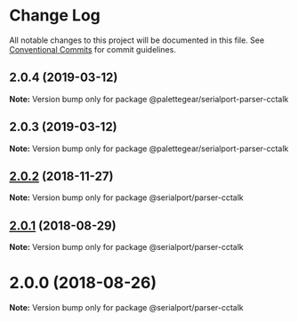 # Change Log

All notable changes to this project will be documented in this file.
See [Conventional Commits](https://conventionalcommits.org) for commit guidelines.

## 2.0.4 (2019-03-12)

**Note:** Version bump only for package @palettegear/serialport-parser-cctalk





## 2.0.3 (2019-03-12)

**Note:** Version bump only for package @palettegear/serialport-parser-cctalk






## [2.0.2](https://github.com/node-serialport/node-serialport/compare/@serialport/parser-cctalk@2.0.1...@serialport/parser-cctalk@2.0.2) (2018-11-27)

**Note:** Version bump only for package @serialport/parser-cctalk





<a name="2.0.1"></a>
## [2.0.1](https://github.com/node-serialport/node-serialport/compare/@serialport/parser-cctalk@2.0.0...@serialport/parser-cctalk@2.0.1) (2018-08-29)

**Note:** Version bump only for package @serialport/parser-cctalk





<a name="2.0.0"></a>
# 2.0.0 (2018-08-26)

**Note:** Version bump only for package @serialport/parser-cctalk
